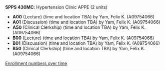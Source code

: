 **SPPS 430MC**: Hypertension Clinic APPE (2 units)

- **A00** (Lecture) (time and location TBA) by Yam, Felix K. (A09754066)
- **A01** (Discussion) (time and location TBA) by Yam, Felix K. (A09754066)
- **A50** (Clinical Clerkship) (time and location TBA) by Yam, Felix K. (A09754066)
- **B00** (Lecture) (time and location TBA) by Yam, Felix K. (A09754066)
- **B01** (Discussion) (time and location TBA) by Yam, Felix K. (A09754066)
- **B50** (Clinical Clerkship) (time and location TBA) by Yam, Felix K. (A09754066)

[Enrollment numbers over time](./SPPS430MC.tsv)
